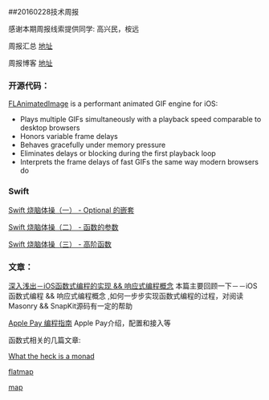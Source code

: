 
##20160228技术周报

感谢本期周报线索提供同学: 高兴民，桉远

周报汇总 [地址](https://github.com/BaiduHiDeviOS/iOS-Tech-Weekly)

周报博客 [地址](http://baiduhidevios.github.io/)


### 开源代码：

[FLAnimatedImage](https://github.com/Flipboard/FLAnimatedImage) is a performant animated GIF engine for iOS:

* Plays multiple GIFs simultaneously with a playback speed comparable to desktop browsers
* Honors variable frame delays
* Behaves gracefully under memory pressure
* Eliminates delays or blocking during the first playback loop
* Interprets the frame delays of fast GIFs the same way modern browsers do

### Swift
[Swift 烧脑体操（一） - Optional 的嵌套](http://www.infoq.com/cn/articles/swift-brain-gym-optional)

[Swift 烧脑体操（二） - 函数的参数](http://blog.devtang.com/2016/02/27/swift-gym-2-function-argument/)

[Swift 烧脑体操（三） - 高阶函数](http://blog.devtang.com/2016/02/27/swift-gym-3-higher-order-function/)

### 文章：

[深入浅出－iOS函数式编程的实现 && 响应式编程概念](http://www.jianshu.com/p/7017a220f34c) 本篇主要回顾一下－－iOS函数式编程 && 响应式编程概念 ,如何一步步实现函数式编程的过程，对阅读Masonry  &&  SnapKit源码有一定的帮助

[Apple Pay 编程指南](http://wiki.jikexueyuan.com/project/apple-pay/) Apple Pay介绍，配置和接入等

函数式相关的几篇文章:

[What the heck is a monad](http://khanlou.com/2015/09/what-the-heck-is-a-monad/)

[flatmap](http://robnapier.net/flatmap)

[map](http://robnapier.net/maps)
